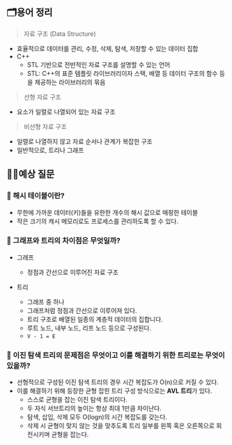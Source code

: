 ## 🗂️용어 정리

> 자료 구조 (Data Structure)

- 효율적으로 데이터를 관리, 수정, 삭제, 탐색, 저장할 수 있는 데이터 집합
- C++
  - STL 기반으로 전반적인 자료 구조를 설명할 수 있는 언어
  - STL: C++의 표준 템플릿 라이브러리이자 스택, 배열 등 데이터 구조의 함수 등을 제공하는 라이브러리의 묶음

> 선형 자료 구조

- 요소가 일렬로 나열되어 있는 자료 구조

> 비선형 자료 구조

- 일렬로 나열하지 않고 자료 순서나 관계가 복잡한 구조
- 일반적으로, 트리나 그래프

## 🙋‍♀️예상 질문

### 🤔 해시 테이블이란?

- 무한에 가까운 데이터(키)들을 유한한 개수의 해시 값으로 매핑한 테이블
- 작은 크기의 캐시 메모리로도 프로세스를 관리하도록 할 수 있다.

### 🤔 그래프와 트리의 차이점은 무엇일까?

- 그래프

  - 정점과 간선으로 이루어진 자료 구조

- 트리
  - 그래프 중 하나
  - 그래프처럼 정점과 간선으로 이루어져 있다.
  - 트리 구조로 배열된 일종의 계층적 데이터의 집합니다.
  - 루트 노드, 내부 노드, 리프 노드 등으로 구성된다.
  - `V - 1 = E`

### 🤔 이진 탐색 트리의 문제점은 무엇이고 이를 해결하기 위한 트리로는 무엇이 있을까?

- 선형적으로 구성된 이진 탐색 트리의 경우 시간 복잡도가 O(n)으로 커질 수 있다.
- 이를 해결하기 위해 등장한 균형 잡힌 트리 구성 방식으로는 **AVL 트리**가 있다.
  - 스스로 균형을 잡는 이진 탐색 트리이다.
  - 두 자식 서브트리의 높이는 항상 최대 1만큼 차이난다.
  - 탐색, 삽입, 삭제 모두 O(logn)의 시간 복잡도를 갖는다.
  - 삭제 시 균형이 맞지 않는 것을 맞추도록 트리 일부를 왼쪽 혹은 오른쪽으로 회전시키며 균형을 잡는다.

